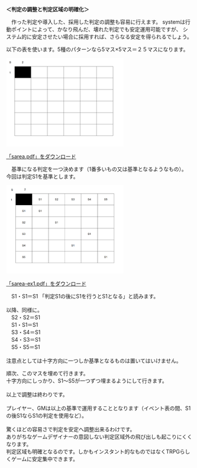 <strong>＜判定の調整と判定区域の明確化＞</strong><br/>

　作った判定や導入した、採用した判定の調整も容易に行えます。
systemは行動ポイントによって、かなり飛んだ、壊れた判定でも安定運用可能ですが、
システム的に安定させたい場合に採用すれば、さらなる安定を得られるでしょう。

以下の表を使います。5種のパターンなら5マス×5マス＝２５マスになります。

<p><a href="image/sarea.png"><img alt="Sarea" title="Sarea" src="image/sarea.png" width="317" height="238" border="0"  /></a>
</p>

<p><a href="files/sarea.pdf">「sarea.pdf」をダウンロード</a></p>

　基準になる判定を一つ決めます（1番多いもの又は基準となるようなもの）。<br/>
今回は判定S1を基準とします。<br/>


<p><a href="image/sareaex1.png"><img alt="Sareaex1" title="Sareaex1" src="image/sareaex1.png" width="317" height="238" border="0"  /></a>


</p><p><a href="files/sarea-ex1.pdf">「sarea-ex1.pdf」をダウンロード</a></p>

　S1・S1＝S1
「判定S1の後にS1を行うとS1となる」と読みます。<br/>
<br/>
以降、同様に。<br/>
　S2・S2＝S1<br/>
　S1・S1＝S1<br/>
　S3・S4＝S1<br/>
　S4・S3＝S1<br/>
　S5・S5＝S1<br/>
<br/>
注意点としては十字方向に一つしか基準となるものは置いてはいけません。<br/>


順次、このマスを埋めて行きます。<br/>
十字方向にしっかり、S1～S5が一つずつ埋まるようにして行きます。<br/>
<br/>
以上で調整は終わりです。<br/>
<br/>
プレイヤー、GMは以上の基準で運用することとなります（イベント表の間、S1の後S1ならS1の判定を使用など）。<br/>
<br/>
驚くほどの容易さで判定を安定へ調整出来るわけです。<br/>
ありがちなゲームデザイナーの意図しない判定区域外の飛び出しも起こりにくくなります。<br/>
判定区域も明確となるのです。しかもインスタント的なものではなくTRPGらしくゲームに安定集中できます。<br/>
